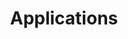 ---
layout: default
title: Applications
nav_order: 5
has_children: true
permalink: docs/applications
---